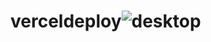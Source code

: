 # verceldeploy![desktop](https://user-images.githubusercontent.com/77916984/189572550-88f963fb-aaaf-4004-8530-f62783de555d.JPG)
